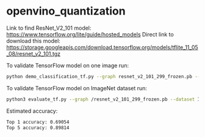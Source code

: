 # openvino_quantization

Link to find ResNet_V2_101 model:
https://www.tensorflow.org/lite/guide/hosted_models
Direct link to download this model:
https://storage.googleapis.com/download.tensorflow.org/models/tflite_11_05_08/resnet_v2_101.tgz

To validate TensorFlow model on one image run:
```bash
python demo_classification_tf.py --graph resnet_v2_101_299_frozen.pb --image example.jpeg
```

To validate TensorFlow model on ImageNet dataset run:
```bash
python3 evaluate_tf.py --graph /resnet_v2_101_299_frozen.pb --dataset ILSVRC2012_img_val
```
Estimated accuracy:
```bash
Top 1 accuracy: 0.69054
Top 5 accuracy: 0.89814
```
